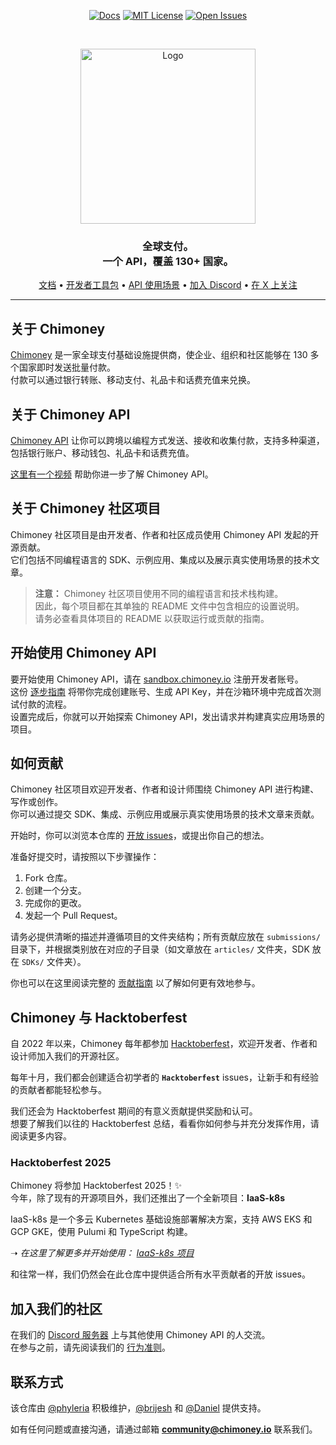 <div align="center">
  
[![Docs](https://img.shields.io/badge/docs-chimoney.readme.io-blue)](https://chimoney.readme.io/reference/introduction)
[![MIT License](https://img.shields.io/badge/license-MIT-green)](https://github.com/Chimoney/chimoney-community-projects?tab=MIT-1-ov-file)
[![Open Issues](https://img.shields.io/github/issues/Chimoney/chimoney-community-projects)](https://github.com/Chimoney/chimoney-community-projects/issues)

</div>

&nbsp;

<div align="center" id="initial">
  <a href="https://chimoney.io/" target="_blank">
  <picture>
    <img src="https://chimoney.io/assets/icons/chimoney-purple-logo.svg" width="280" alt="Logo"/>
  </picture>
  </a>
</div>

<h3 align="center">
  全球支付。  
  <br/>
  一个 API，覆盖 130+ 国家。 <br/>
</h3>

<div align="center">
  
  [文档](https://chimoney.readme.io/reference/introduction) • [开发者工具包](https://chimoney.io/toolkit/) • [API 使用场景](https://chimoney.io/api-use-cases/) • [加入 Discord](https://discord.gg/TsyKnzT4qV) • [在 X 上关注](https://x.com/chimoney_io)
  
</div>

---

## 关于 Chimoney

[Chimoney](https://chimoney.io/) 是一家全球支付基础设施提供商，使企业、组织和社区能够在 130 多个国家即时发送批量付款。  
付款可以通过银行转账、移动支付、礼品卡和话费充值来兑换。

## 关于 Chimoney API

[Chimoney API](https://chimoney.readme.io/reference/introduction) 让你可以跨境以编程方式发送、接收和收集付款，支持多种渠道，包括银行账户、移动钱包、礼品卡和话费充值。  

[这里有一个视频](https://www.youtube.com/watch?v=VItvZbPH9cU&t=4s) 帮助你进一步了解 Chimoney API。

## 关于 Chimoney 社区项目

Chimoney 社区项目是由开发者、作者和社区成员使用 Chimoney API 发起的开源贡献。  
它们包括不同编程语言的 SDK、示例应用、集成以及展示真实使用场景的技术文章。  

> **注意：** Chimoney 社区项目使用不同的编程语言和技术栈构建。  
> 因此，每个项目都在其单独的 README 文件中包含相应的设置说明。  
> 请务必查看具体项目的 README 以获取运行或贡献的指南。

## 开始使用 Chimoney API

要开始使用 Chimoney API，请在 [sandbox.chimoney.io](https://sandbox.chimoney.io) 注册开发者账号。  
这份 [逐步指南](https://www.loom.com/share/436303eb69c44f0d9757ea0c655bed89?sid=b6a0f661-721c-4731-9873-ae6f2d25780) 将带你完成创建账号、生成 API Key，并在沙箱环境中完成首次测试付款的流程。  
设置完成后，你就可以开始探索 Chimoney API，发出请求并构建真实应用场景的项目。

## 如何贡献

Chimoney 社区项目欢迎开发者、作者和设计师围绕 Chimoney API 进行构建、写作或创作。  
你可以通过提交 SDK、集成、示例应用或展示真实使用场景的技术文章来贡献。  

开始时，你可以浏览本仓库的 [开放 issues](https://github.com/Chimoney/chimoney-community-projects/issues)，或提出你自己的想法。  

准备好提交时，请按照以下步骤操作：  
1. Fork 仓库。  
2. 创建一个分支。  
3. 完成你的更改。  
4. 发起一个 Pull Request。  

请务必提供清晰的描述并遵循项目的文件夹结构；所有贡献应放在 `submissions/` 目录下，并根据类别放在对应的子目录（如文章放在 `articles/` 文件夹，SDK 放在 `SDKs/` 文件夹）。  

你也可以在这里阅读完整的 [贡献指南](/CONTRIBUTING.md) 以了解如何更有效地参与。

## Chimoney 与 Hacktoberfest

自 2022 年以来，Chimoney 每年都参加 [Hacktoberfest](https://hacktoberfest.com/)，欢迎开发者、作者和设计师加入我们的开源社区。  

每年十月，我们都会创建适合初学者的 **`Hacktoberfest`** issues，让新手和有经验的贡献者都能轻松参与。  

我们还会为 Hacktoberfest 期间的有意义贡献提供奖励和认可。  
想要了解我们以往的 Hacktoberfest 总结，看看你如何参与并充分发挥作用，请阅读更多内容。

### Hacktoberfest 2025  
Chimoney 将参加 Hacktoberfest 2025！✨  
今年，除了现有的开源项目外，我们还推出了一个全新项目：**IaaS-k8s**  

IaaS-k8s 是一个多云 Kubernetes 基础设施部署解决方案，支持 AWS EKS 和 GCP GKE，使用 Pulumi 和 TypeScript 构建。  

➝ _在这里了解更多并开始使用：_ [_IaaS-k8s 项目_](https://github.com/Chimoney/Iaas)

和往常一样，我们仍然会在此仓库中提供适合所有水平贡献者的开放 issues。

## 加入我们的社区

在我们的 [Discord 服务器](https://discord.gg/TsyKnzT4qV) 上与其他使用 Chimoney API 的人交流。  
在参与之前，请先阅读我们的 [行为准则](https://github.com/Chimoney/chimoney-community-projects/blob/main/CODE_OF_CONDUCT.md)。

## 联系方式

该仓库由 [@phyleria](https://github.com/phyleria) 积极维护，[@brijesh](https://github.com/brijeshthummar02) 和 [@Daniel](https://github.com/Danbaba1) 提供支持。  

如有任何问题或直接沟通，请通过邮箱 **community@chimoney.io** 联系我们。
